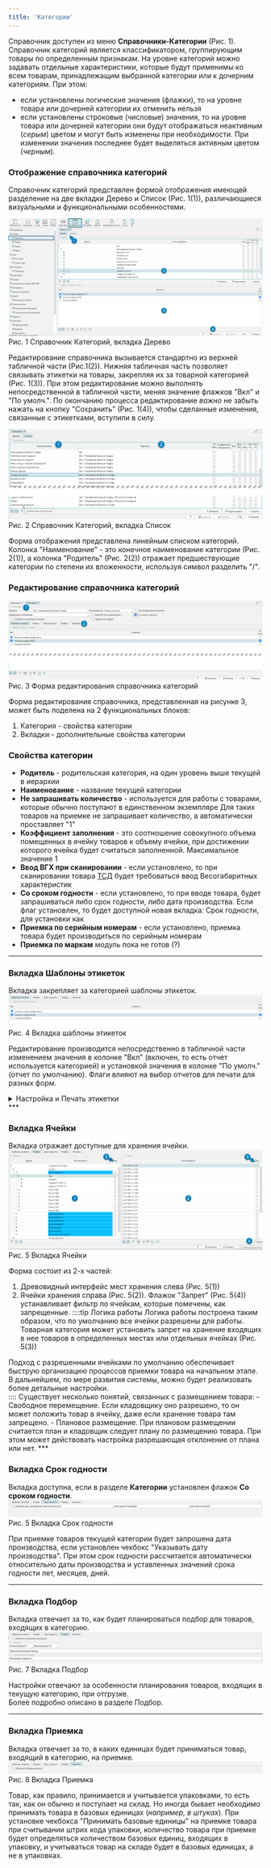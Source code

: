 ```yaml
---
title: 'Категории'
---
```

Справочник доступен из меню **Справочники-Категории** (Рис. 1).<br/>
Справочник категорий является классификатором, группирующим товары по определенным признакам. 
На уровне категорий можно задавать отдельные характеристики, которые будут применимы ко всем товарам, 
принадлежащим выбранной категории или к дочерним категориям. При этом:
- если установлены логические значения (флажки), то на уровне товара или дочерней категории их отменить нельзя
- если установлены строковые (числовые) значения, то на уровне товара или дочерней категории они будут отображаться неактивным (_серым_) цветом и 
могут быть изменены при необходимости. При изменении значения последнее будет выделяться активным цветом (_черным_).


### Отображение справочника категорий

Справочник категорий представлен формой отображения имеющей разделение на две вкладки Дерево и Список (Рис. 1(1)), 
различающиеся визуальными и функциональными особенностями. 

![](img/categories1.png)<br/>
Рис. 1 Справочник Категорий, вкладка Дерево

Редактирование справочника вызывается стандартно из верхней табличной части (Рис.1(2)). 
Нижняя табличная часть позволяет связывать этикетки на товары, закрепляя их за товарной категорией (Рис. 1(3)). 
При этом редактирование можно выполнять непосредственной в табличной части, меняя значение флажков "Вкл" и "По умолч.". 
По окончанию процесса редактирование _важно_ не забыть нажать на кнопку "Сохранить" (Рис. 1(4)), 
чтобы сделанные изменения, связанные с этикетками, вступили в силу.

![](img/categories2.png)<br/>
Рис. 2 Справочник Категорий, вкладка Список

Форма отображения представлена линейным списком категорий. 
Колонка "Наименование" - это конечное наименование категории (Рис. 2(1)), 
а колонка "Родитель" (Рис. 2(2)) отражает предшествующие категории по степени их вложенности, используя символ разделить "/".

### Редактирование справочника категорий
![](img/categories3.png)<br/>
Рис. 3 Форма редактирования справочника категорий

Форма редактирования справочника, представленная на рисунке 3, может быть поделена на 2 функциональных блоков:
1. Категория - свойства категории
2. Вкладки - дополнительные свойства категории

### Свойства категории
- **Родитель** - родительская категория, на один уровень выше текущей в иерархии
- **Наименование** - название текущей категории
- **Не запрашивать количество** - используется для работы с товарами, которые обычно поступают в единственном экземпляре 
Для таких товаров на приемке не запрашивает количество, а автоматически проставляет "1"
- **Коэффициент заполнения** - это соотношение совокупного объема помещенных в ячейку товаров к объему ячейки, 
при достижении которого ячейка будет считаться заполненной. Максимальное значение 1
- **Ввод ВГХ при сканировании** - если установлено, то при сканировании товара [ТСД](../../../tsd/tsd.md) будет требоваться ввод Весогабаритных характеристик
- **Со сроком годности** - если установлено, то при вводе товара, будет запрашиваться либо срок годности, либо дата производства. 
Если флаг установлен, то будет доступной новая вкладка: Срок годности, для установки как     
- **Приемка по серийным номерам** - если установлено, приемка товара будет производиться по серийным номерам
- **Приемка по маркам** модуль пока не готов (?)

***
### Вкладка Шаблоны этикеток
Вкладка закрепляет за категорией шаблоны этикеток.
![](img/categories4.png)<br/>
Рис. 4 Вкладка шаблоны этикеток

Редактирование производится непосредственно в табличной части изменением значения в колонке "Вкл" (включен, то есть отчет используется категорией) и 
установкой значения в колонке "По умолч." (отчет по умолчанию). Флаги влияют на выбор отчетов для печати для разных форм. 

<details>
<summary>Настройка и Печать этикетки</summary>

Для настройки этикетки:
- Для загрузки новых шаблонов см. Печать-Товар-Шаблон этикеток товара
- Для установки формата этикетки, см. Печать-Принтеры-Форматы бумаги
***
Распечатать этикетку можно:
- **Справочники-Товары** с выбором перед печатью шаблона этикетки из списка, закрепленных за товарной категорией (флажок "Вкл.") этикеток,
  по текущей отдельной позиции
- **Печать-Товар-Печать этикеток товара** печать этикетки по умолчанию (флажок "Умолч.") для всех отмеченных или только текущей товарной позиции
</details>
***

### Вкладка Ячейки
Вкладка отражает доступные для хранения ячейки.
![](img/categories5.png)<br/>
Рис. 5 Вкладка Ячейки

Форма состоит из 2-х частей:
1. Древовидный интерфейс мест хранения слева (Рис. 5(1))
2. Ячейки хранения справа (Рис. 5(2)). Флажок "Запрет" (Рис. 5(4)) устанавливает фильтр по ячейкам, которые помечены, как запрещенные.
::::tip Логика работы
Логика работы построена таким образом, что по умолчанию все ячейки разрешены для работы.<br/> 
Товарная категория может установить запрет на хранение входящих в нее товаров в определенных местах или отдельных ячейках (Рис. 5(3))<br/>
<div className="shifted-text20"> 
Подход с разрешенными ячейками по умолчанию обеспечивает быструю организацию процессов приемки товара на начальном этапе. 
В дальнейшем, по мере развития системы, можно будет реализовать более детальные настройки.
</div>
::::
Существует несколько понятий, связанных с размещением товара:
- Свободное перемещение. Если кладовщику оно разрешено, то он может положить товар в ячейку, даже если хранение товара там запрещено.
- Плановое размещение. При плановом размещении считается план и кладовщик следует плану по размещению товара. 
При этом может действовать настройка разрешающая отклонение от плана или нет.  
***

### Вкладка Срок годности
Вкладка доступна, если в разделе **Категории** установлен флажок **Со сроком годности**.
![](img/categories6.png)<br/>
Рис. 5 Вкладка Срок годности

При приемке товаров текущей категории будет запрошена дата производства, если установлен чекбокс "Указывать дату производства".
При этом срок годности рассчитается автоматически относительно даты производства и уставленных значений срока годности лет, месяцев, дней.
***

### Вкладка Подбор
Вкладка отвечает за то, как будет планироваться подбор для товаров, входящих в категорию.
![](img/categories7.png)<br/>
Рис. 7 Вкладка Подбор

Настройки отвечают за особенности планирования товаров, входящих в текущую категорию, при отгрузке.<br/>
Более подробно описано в разделе Подбор.
***

### Вкладка Приемка
Вкладка отвечает за то, в каких единицах будет приниматься товар, входящий в категорию, на приемке.
![](img/categories8.png)<br/>
Рис. 8 Вкладка Приемка

Товар, как правило, принимается и учитывается упаковками, то есть так, как он обычно и поступает на склад.
Но иногда бывает необходимо принимать товара в базовых единицах (_например, в штуках_).
При установке чекбокса "Принимать базовые единицы" на приемке товара при считывании штрих кода упаковки,
количество товара при приемке будет определяться количеством базовых единиц, входящих в упаковку,
и учитываться товар на складе будет в базовых единицах, а не в упаковках.   







